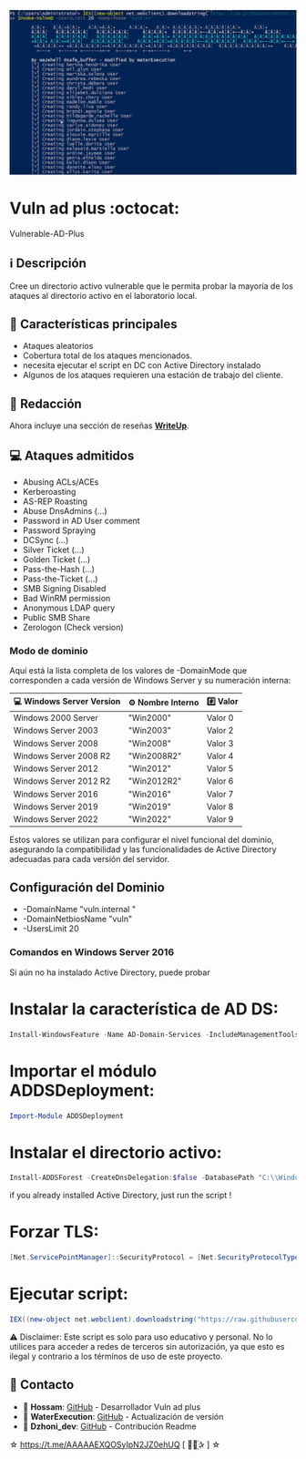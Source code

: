 ﻿![logo](https://github.com/AAAAAEXQOSyIpN2JZ0ehUQ/vulnerable-AD-plus/blob/main/Imagenes/vulnerable-AD-plus.png)

# Vuln ad plus :octocat:
Vulnerable-AD-Plus

## :information_source: Descripción
Cree un directorio activo vulnerable que le permita probar la mayoría de los ataques al directorio activo en el laboratorio local.

## :star2: Características principales

- Ataques aleatorios
- Cobertura total de los ataques mencionados.
- necesita ejecutar el script en DC con Active Directory instalado 
- Algunos de los ataques requieren una estación de trabajo del cliente.

## :bookmark_tabs: Redacción

Ahora incluye una sección de reseñas [**WriteUp**](WriteUp).

## :computer: Ataques admitidos

- Abusing ACLs/ACEs
- Kerberoasting
- AS-REP Roasting
- Abuse DnsAdmins (...)
- Password in AD User comment
- Password Spraying
- DCSync (...)
- Silver Ticket (...)
- Golden Ticket (...)
- Pass-the-Hash (...)
- Pass-the-Ticket (...)
- SMB Signing Disabled
- Bad WinRM permission
- Anonymous LDAP query
- Public SMB Share
- Zerologon (Check version)

### Modo de dominio

Aquí está la lista completa de los valores de -DomainMode que corresponden a cada versión de Windows Server y su numeración interna:

| :computer: Windows Server Version | :gear: Nombre Interno | :hash: Valor |
|-----------------------------------|-----------------------|--------------|
| Windows 2000 Server               | "Win2000"              | Valor 0      |
| Windows Server 2003               | "Win2003"              | Valor 2      |
| Windows Server 2008               | "Win2008"              | Valor 3      |
| Windows Server 2008 R2            | "Win2008R2"            | Valor 4      |
| Windows Server 2012               | "Win2012"              | Valor 5      |
| Windows Server 2012 R2            | "Win2012R2"            | Valor 6      |
| Windows Server 2016               | "Win2016"              | Valor 7      |
| Windows Server 2019               | "Win2019"              | Valor 8      |
| Windows Server 2022               | "Win2022"              | Valor 9      |

Estos valores se utilizan para configurar el nivel funcional del dominio, asegurando la compatibilidad y las funcionalidades de Active Directory adecuadas para cada versión del servidor.

## Configuración del Dominio

- -DomainName "vuln.internal "
- -DomainNetbiosName "vuln"
- -UsersLimit 20

### Comandos en Windows Server 2016 

Si aún no ha instalado Active Directory, puede probar

# Instalar la característica de AD DS: 
```powershell
Install-WindowsFeature -Name AD-Domain-Services -IncludeManagementTools
```

# Importar el módulo ADDSDeployment:
```powershell
Import-Module ADDSDeployment
```

# Instalar el directorio activo:
```powershell
Install-ADDSForest -CreateDnsDelegation:$false -DatabasePath "C:\\Windows\\NTDS" -DomainMode "7" -DomainName "vuln.internal " -DomainNetbiosName "vuln" -ForestMode "7" -InstallDns:$true -LogPath "C:\\Windows\\NTDS" -NoRebootOnCompletion:$false -SysvolPath "C:\\Windows\\SYSVOL" -Force:$true
```

if you already installed Active Directory, just run the script !

# Forzar TLS:
```powershell
[Net.ServicePointManager]::SecurityProtocol = [Net.SecurityProtocolType]::Tls12
```

# Ejecutar script:
```powershell
IEX((new-object net.webclient).downloadstring("https://raw.githubusercontent.com/AAAAAEXQOSyIpN2JZ0ehUQ/vulnerable-AD-plus/refs/heads/master/vulnadplus.ps1")); Invoke-VulnAD -UsersLimit 20 -DomainName "vuln.internal "
```

:warning: Disclaimer: Este script es solo para uso educativo y personal. No lo utilices para acceder a redes de terceros sin autorización, ya que esto es ilegal y contrario a los términos de uso de este proyecto.

## :email: Contacto 
* :busts_in_silhouette: **Hossam**: [GitHub](https://github.com/safebuffer/vulnerable-AD) - Desarrollador Vuln ad plus
* :busts_in_silhouette: **WaterExecution**: [GitHub](https://github.com/WaterExecution/vulnerable-AD-plus) - Actualización de versión
* :busts_in_silhouette: **Dzhoni_dev**: [GitHub](https://github.com/AAAAAEXQOSyIpN2JZ0ehUQ/Wifite-Utility) - Contribución Readme

☆ https://t.me/AAAAAEXQOSyIpN2JZ0ehUQ [  ⃘⃤꙰✰ ] ☆
